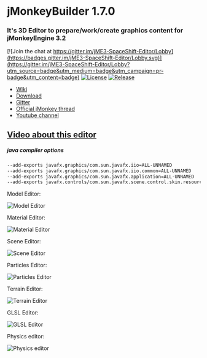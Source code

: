 # jMonkeyBuilder 1.7.0 #
### It's 3D Editor to prepare/work/create graphics content for jMonkeyEngine 3.2 ###

[![Join the chat at https://gitter.im/jME3-SpaceShift-Editor/Lobby](https://badges.gitter.im/jME3-SpaceShift-Editor/Lobby.svg)](https://gitter.im/jME3-SpaceShift-Editor/Lobby?utm_source=badge&utm_medium=badge&utm_campaign=pr-badge&utm_content=badge)
[![License](https://img.shields.io/badge/License-Apache%202.0-blue.svg)](https://opensource.org/licenses/Apache-2.0)
[![Release](https://jitpack.io/v/javasabr/jmonkeybuilder.svg)](https://jitpack.io/#JavaSabr/jmonkeybuilder) 

* [Wiki](https://bitbucket.org/JavaSabr/jmonkeybuilder/wiki/Home)
* [Download](https://yadi.sk/d/UuKcJBNgqbV3a)
* [Gitter](https://gitter.im/jME3-SpaceShift-Editor/Lobby?source=orgpage)
* [Official jMonkey thread](https://hub.jmonkeyengine.org/t/editor-jmonkeybuilder/35179)
* [Youtube channel](https://www.youtube.com/playlist?list=PLNdOH0eRoQMBkLPBvTIDn02UFhcTJWsh7)

## [Video about this editor](https://youtu.be/5nX8HXYdENU) ##

##### java compiler options
```bash
--add-exports javafx.graphics/com.sun.javafx.iio=ALL-UNNAMED 
--add-exports javafx.graphics/com.sun.javafx.iio.common=ALL-UNNAMED 
--add-exports javafx.graphics/com.sun.javafx.application=ALL-UNNAMED 
--add-exports javafx.controls/com.sun.javafx.scene.control.skin.resources=ALL-UNNAMED
```


Model Editor:

![Model Editor](https://i.imgur.com/9VsdT9u.jpg)

Material Editor:

![Material Editor](https://i.imgur.com/j8E1C1N.png)

Scene Editor:

![Scene Editor](https://i.imgur.com/0bBShnu.jpg)

Particles Editor:

![Particles Editor](https://i.imgur.com/KhuD4GG.png)

Terrain Editor:

![Terrain Editor](https://i.imgur.com/KQt9zBM.jpg)

GLSL Editor:

![GLSL Editor](https://i.imgur.com/IRn8om4.png)

Physics editor:

![Physics editor](https://i.imgur.com/xYfJmBL.jpg)